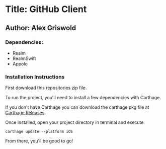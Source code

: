 # Title: GitHub Client 
## Author: Alex Griswold 
### Dependencies: 
- Realm 
- RealmSwift
- Appolo 

### Installation Instructions
First download this repositories zip file. 

To run the project, you'll need to install a few dependencies with Carthage. 

If you don't have Carthage you can download the carthage pkg file at [Carthage Releases](https://github.com/Carthage/Carthage/releases).

Once installed, open your project directory in terminal and execute 

```
carthage update --platform iOS
```

From there, you'll be good to go!
